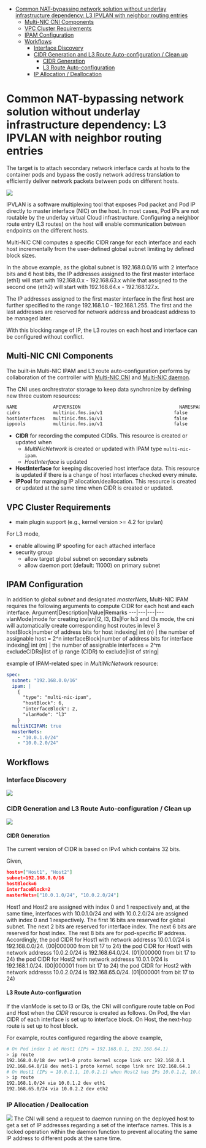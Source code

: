 <!-- TOC -->

- [Common NAT-bypassing network solution without underlay infrastructure dependency: L3 IPVLAN with neighbor routing entries](#common-nat-bypassing-network-solution-without-underlay-infrastructure-dependency-l3-ipvlan-with-neighbor-routing-entries)
  - [Multi-NIC CNI Components](#multi-nic-cni-components)
  - [VPC Cluster Requirements](#vpc-cluster-requirements)
  - [IPAM Configuration](#ipam-configuration)
  - [Workflows](#workflows)
    - [Interface Discovery](#interface-discovery)
    - [CIDR Generation and L3 Route Auto-configuration / Clean up](#cidr-generation-and-l3-route-auto-configuration--clean-up)
      - [CIDR Generation](#cidr-generation)
      - [L3 Route Auto-configuration](#l3-route-auto-configuration)
    - [IP Allocation / Deallocation](#ip-allocation--deallocation)

<!-- /TOC -->
# Common NAT-bypassing network solution without underlay infrastructure dependency: L3 IPVLAN with neighbor routing entries
The target is to attach secondary network interface cards at hosts to the container pods and bypass the costly network address translation to efficiently deliver network packets between pods on different hosts. 

![](img/illustrate.PNG)

IPVLAN is a software multiplexing tool that exposes Pod packet and Pod IP directly to master interface (NIC) on the host. In most cases, Pod IPs are not routable by the underlay virtual Cloud infrastructure. Configuring a neighbor route entry (L3 routes) on the host will enable communication between endpoints on the different hosts.

Multi-NIC CNI computes a specific CIDR range for each interface and each host  incrementally from the user-defined global subnet limiting by defined block sizes. 

In the above example, as the global subnet is 192.168.0.0/16 with 2 interface bits and 6 host bits, the IP addresses assigned to the first master interface (eth1) will start with 192.168.0.x - 192.168.63.x while that assigned to the second one (eth2) will start with 192.168.64.x - 192.168.127.x. 

The IP addresses assigned to the first master interface in the first host are further specified to the range 192.168.1.0 - 192.168.1.255. The first and the last addresses are reserved for network address and broadcast address to be managed later.

With this blocking range of IP, the L3 routes on each host and interface can be configured without conflict.


## Multi-NIC CNI Components
The built-in Multi-NIC IPAM and L3 route auto-configuration performs by collaboration of the controller with [Multi-NIC CNI](../cni/) and [Multi-NIC daemon](../daemon/). 

The CNI uses orchrestrator storage to keep data synchronize by defining new three custom resources: 
```bash
NAME             APIVERSION                                    NAMESPACED   KIND
cidrs            multinic.fms.io/v1                          false        CIDR
hostinterfaces   multinic.fms.io/v1                          false        HostInterface
ippools          multinic.fms.io/v1                          false        IPPool
```
- **CIDR** for recording the computed CIDRs. This resource is created or updated when
  - *MultiNicNetwork* is created or updated with IPAM type `multi-nic-ipam`. 
  - *HostInterface* is updated
- **HostInterface** for keeping discoveried host interface data. This resource is updated if there is a change of host interfaces checked every minute.
- **IPPool** for managing IP allocation/deallocation. This resource is created or updated at the same time when CIDR is created or updated.
  
## VPC Cluster Requirements
- main plugin support (e.g., kernel version >= 4.2 for ipvlan)

For L3 mode,
- enable allowing IP spoofing for each attached interface
- security group
  - allow target global subnet on secondary subnets
  - allow daemon port (default: 11000) on primary subnet

## IPAM Configuration
In addition to global *subnet* and designated *masterNets*, Multi-NIC IPAM requires the following arguments to compute CIDR for each host and each interface.
Argument|Description|Value|Remarks
---|---|---|---
vlanMode|mode for creating ipvlan|l2, l3, l3s|For ls3 and l3s mode, the cni will automatically create corresponding host routes in level 3
hostBlock|number of address bits for host indexing| int (n) | the number of assignable host = 2^n
interfaceBlock|number of address bits for interface indexing| int (m) | the number of assignable interfaces = 2^m
excludeCIDRs|list of ip range (CIDR) to exclude|list of string|

example of IPAM-related spec in *MultiNicNetwork* resource:
```yaml
spec:
  subnet: "192.168.0.0/16"
  ipam: |
    {
      "type": "multi-nic-ipam",
      "hostBlock": 6, 
      "interfaceBlock": 2,
      "vlanMode": "l3"
    }
  multiNICIPAM: true
  masterNets:
    - "10.0.1.0/24"
    - "10.0.2.0/24"
```
## Workflows
### Interface Discovery
![](img/interface_discovery.png)
### CIDR Generation and L3 Route Auto-configuration / Clean up
![](img/cidr_gen.png)
#### CIDR Generation
The current version of CIDR is based on IPv4 which contains 32 bits.

Given,
```json
hosts=["Host1", "Host2"]
subnet=192.168.0.0/16
hostBlock=6
interfaceBlock=2
masterNets=["10.0.1.0/24", "10.0.2.0/24"]
```
Host1 and Host2 are assigned with index 0 and 1 respectively and, at the same time, interfaces with 10.0.1.0/24 and with 10.0.2.0/24 are assigned with index 0 and 1 respectively. 
The first 16 bits are reserved for global subnet. 
The next 2 bits are reserved for interface index.
The next 6 bits are reserved for host index.
The rest 8 bits are for pod-specific IP address. 
Accordingly,
the pod CIDR for Host1 with network addresss 10.0.1.0/24 is 192.168.0.0/24. (00|000000 from bit 17 to 24)
the pod CIDR for Host1 with network addresss 10.0.2.0/24 is 192.168.64.0/24. (01|000000 from bit 17 to 24)
the pod CIDR for Host2 with network addresss 10.0.1.0/24 is 192.168.1.0/24. (00|000001 from bit 17 to 24)
the pod CIDR for Host2 with network addresss 10.0.2.0/24 is 192.168.65.0/24. (01|000001 from bit 17 to 24)

#### L3 Route Auto-configuration
If the vlanMode is set to l3 or l3s, the CNI will configure route table on Pod and Host when the *CIDR* resource is created as follows.
On Pod, the vlan CIDR of each interface is set up to interface block.
On Host, the next-hop route is set up to host block.

For example, routes configured regarding the above example,
```bash
# On Pod index 1 at Host1 (IPs = 192.168.0.1, 192.168.64.1)
> ip route
192.168.0.0/18 dev net1-0 proto kernel scope link src 192.168.0.1
192.168.64.0/18 dev net1-1 proto kernel scope link src 192.168.64.1
# On Host1 (IPs = 10.0.1.1, 10.0.2.1) when Host2 has IPs 10.0.1.2, 10.0.2.2, 
> ip route
192.168.1.0/24 via 10.0.1.2 dev eth1
192.168.65.0/24 via 10.0.2.2 dev eth2
```


### IP Allocation / Deallocation
![](img/ip_allocate.png)
The CNI will send a request to daemon running on the deployed host to get a set of IP addresses regarding a set of the interface names. This is a locked operation within the daemon function to prevent allocating the same IP address to different pods at the same time.